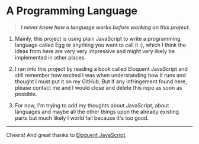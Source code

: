 # A Programming Language

> **_I never know how a language works before working on this project._**

1. Mainly, this project is using plain JavaScript to write a programming language called Egg or anything you want to call it :), which I think the ideas from here are very very impressive and might very likely be implemented in other places.

2. I ran into this project by reading a book called Eloquent JavaScript and still remember how excited I was when understanding how it runs and thought I must put it on my GitHub. But if any infringement found here, please contact me and I would close and delete this repo as soon as possible.

3. For now, I'm trying to add my thoughts about JavaScript, about languages and maybe all the other things upon the already existing parts but much likely I world fail because it's too good.

---

Cheers! And great thanks to [Eloquent JavaScript](https://eloquentjavascript.net/12_language.html).
